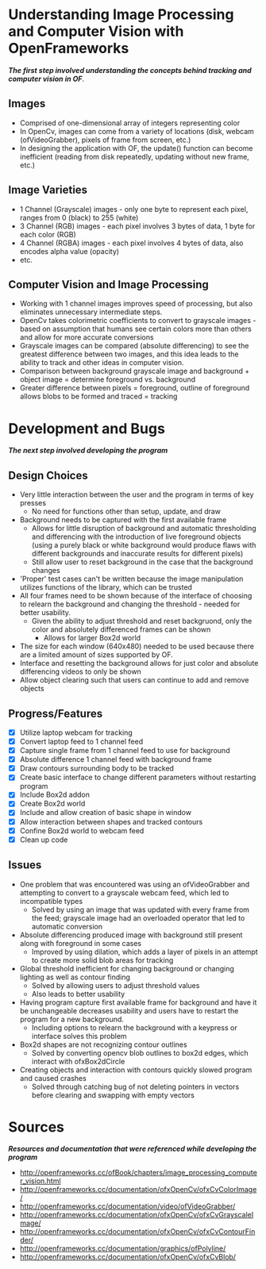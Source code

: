 # Understanding Image Processing and Computer Vision with OpenFrameworks

**_The first step involved understanding the concepts behind tracking and computer vision in OF_**.
## Images
* Comprised of one-dimensional array of integers representing color
* In OpenCv, images can come from a variety of locations (disk, webcam (ofVideoGrabber), pixels of frame from screen, etc.)
* In designing the application with OF, the update() function can become inefficient (reading from disk repeatedly, updating without new frame, etc.)

## Image Varieties
* 1 Channel (Grayscale) images - only one byte to represent each pixel, ranges from 0 (black) to 255 (white)
* 3 Channel (RGB) images - each pixel involves 3 bytes of data, 1 byte for each color (RGB)
* 4 Channel (RGBA) images - each pixel involves 4 bytes of data, also encodes alpha value (opacity)
* etc.

## Computer Vision and Image Processing
* Working with 1 channel images improves speed of processing, but also eliminates unnecessary intermediate steps.
* OpenCv takes colorimetric coefficients to convert to grayscale images - based on assumption that humans see certain colors more than others and allow for more accurate conversions
* Grayscale images can be compared (absolute differencing) to see the greatest difference between two images, and this idea leads to the ability to track and other ideas in computer vision.
* Comparison between background grayscale image and background + object image = determine foreground vs. background
* Greater difference between pixels = foreground, outline of foreground allows blobs to be formed and traced = tracking

# Development and Bugs
**_The next step involved developing the program_**
## Design Choices
* Very little interaction between the user and the program in terms of key presses
   * No need for functions other than setup, update, and draw
* Background needs to be captured with the first available frame
   * Allows for little disruption of background and automatic thresholding and differencing with the introduction of live foreground objects (using a purely black or white background would produce flaws with different backgrounds and inaccurate results for different pixels)
   * Still allow user to reset background in the case that the background changes
* 'Proper' test cases can't be written because the image manipulation utilizes functions of the library, which can be trusted
* All four frames need to be shown because of the interface of choosing to relearn the background and changing the threshold - needed for better usability.
  * Given the ability to adjust threshold and reset backgruond, only the color and absolutely differenced frames can be shown
     * Allows for larger Box2d world
* The size for each window (640x480) needed to be used because there are a limited amount of sizes supported by OF.
* Interface and resetting the background allows for just color and absolute differencing videos to only be shown
* Allow object clearing such that users can continue to add and remove objects

## Progress/Features
- [x] Utilize laptop webcam for tracking
- [x] Convert laptop feed to 1 channel feed
- [x] Capture single frame from 1 channel feed to use for background
- [x] Absolute difference 1 channel feed with background frame
- [x] Draw contours surrounding body to be tracked
- [x] Create basic interface to change different parameters without restarting program
- [x] Include Box2d addon
- [x] Create Box2d world
- [x] Include and allow creation of basic shape in window
- [x] Allow interaction between shapes and tracked contours
- [x] Confine Box2d world to webcam feed
- [x] Clean up code

## Issues
* One problem that was encountered was using an ofVideoGrabber and attempting to convert to a grayscale webcam feed, which led to incompatible types
   * Solved by using an image that was updated with every frame from the feed; grayscale image had an overloaded operator that led to automatic conversion
* Absolute differencing produced image with background still present along with foreground in some cases
   * Improved by using dilation, which adds a layer of pixels in an attempt to create more solid blob areas for tracking
* Global threshold inefficient for changing background or changing lighting as well as contour finding
   * Solved by allowing users to adjust threshold values
   * Also leads to better usability
* Having program capture first available frame for background and have it be unchangeable decreases usability and users have to restart the program for a new background.
   * Including options to relearn the background with a keypress or interface solves this problem
* Box2d shapes are not recognizing contour outlines
   * Solved by converting opencv blob outlines to box2d edges, which interact with ofxBox2dCircle
* Creating objects and interaction with contours quickly slowed program and caused crashes
   * Solved through catching bug of not deleting pointers in vectors before clearing and swapping with empty vectors

# Sources
**_Resources and documentation that were referenced while developing the program_**
* http://openframeworks.cc/ofBook/chapters/image_processing_computer_vision.html
* http://openframeworks.cc/documentation/ofxOpenCv/ofxCvColorImage/
* http://openframeworks.cc/documentation/video/ofVideoGrabber/
* http://openframeworks.cc/documentation/ofxOpenCv/ofxCvGrayscaleImage/
* http://openframeworks.cc/documentation/ofxOpenCv/ofxCvContourFinder/
* http://openframeworks.cc/documentation/graphics/ofPolyline/
* http://openframeworks.cc/documentation/ofxOpenCv/ofxCvBlob/
